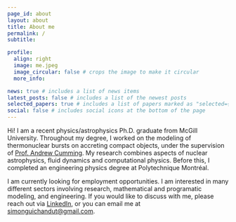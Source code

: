 ```yaml
---
page_id: about
layout: about
title: About me
permalink: /
subtitle: 

profile:
  align: right
  image: me.jpeg
  image_circular: false # crops the image to make it circular
  more_info:

news: true # includes a list of news items
latest_posts: false # includes a list of the newest posts
selected_papers: true # includes a list of papers marked as "selected={true}"
social: false # includes social icons at the bottom of the page
---
```


Hi! I am a recent physics/astrophysics Ph.D. graduate from McGill University. Throughout my degree, I worked on the modeling of thermonuclear bursts on accreting compact objects, under the supervision of <a href="http://www.physics.mcgill.ca/~cumming/">Prof. Andrew Cumming</a>. My research combines aspects of nuclear astrophysics, fluid dynamics and computational physics. Before this, I completed an engineering physics degree at Polytechnique Montréal.

I am currently looking for employment opportunities. I am interested in many different sectors involving research, mathematical and programatic modeling, and engineering. If you would like to discuss with me, please reach out via <a href="https://www.linkedin.com/in/simonguichandut">LinkedIn</a>, or you can email me at <a href="mailto:simonguichandut@gmail.com">simonguichandut@gmail.com</a>.
